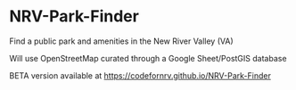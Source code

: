 # NRV-Park-Finder
Find a public park and amenities in the New River Valley (VA)

Will use OpenStreetMap curated through a Google Sheet/PostGIS database

BETA version available at https://codefornrv.github.io/NRV-Park-Finder
